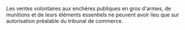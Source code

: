 Les ventes volontaires aux enchères publiques en gros d'armes, de munitions et de leurs éléments essentiels ne peuvent avoir lieu que sur autorisation préalable du tribunal de commerce. 


  
